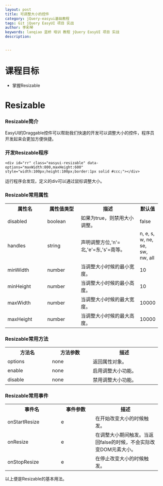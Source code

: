 ```yaml
---
layout: post  
title: 可调整大小的控件    
category: jQuery-easyui基础教程  
tags: Git jQuery EasyUI 项目 实战  
author: 李彩琴  
keywords: lanqiao 蓝桥 培训 教程 jQuery EasyUI 项目 实战  
description:
  

---
```

# 课程目标

- 掌握Resizable

# Resizable

### Resizable简介

  
EasyUI的Draggable控件可以帮助我们快速的开发可以调整大小的控件，程序员开发起来会更加方便快捷。

### 开发Resizable程序


```
<div id="rr" class="easyui-resizable" data-options="maxWidth:800,maxHeight:600" style="width:100px;height:100px;border:1px solid #ccc;"></div> 
```  

运行程序会发现，定义的div可以通过鼠标调整大小。


### Resizable常用属性

<table class="table table-bordered table-striped table-condensed">
   <tr>
      <th width="200px">属性名</th><th width="180px">属性值类型</th><th width="500px">描述</th><th>默认值</th>
   </tr>
   <tr>
      <td>disabled</td>
	  <td>boolean</td>
	  <td>如果为true，则禁用大小调整。</td>
	  <td>false</td>
   </tr>
   <tr>
      <td>handles</td> <td>string</td> <td>声明调整方位,'n'=北,'e'=东,'s'=南等。</td><td>n, e, s, w, ne, se, sw, nw, all</td>
   </tr>
   <tr>
      <td>minWidth</td> <td>number</td> <td>当调整大小时候的最小宽度。</td> <td>10</td>
   </tr>
   <tr>
      <td>minHeight</td> <td>number</td> <td>当调整大小时候的最小高度。</td> <td>10</td>
   </tr>
   <tr>
      <td>maxWidth</td> <td>number</td> <td>当调整大小时候的最大宽度。</td> <td>10000</td>
   </tr>
   <tr>
      <td>maxHeight</td> <td>number</td> <td>当调整大小时候的最大高度。</td> <td>10000</td>
   </tr>
</table>


### Resizable常用方法  

<table class="table table-bordered table-striped table-condensed">
   <tr>
      <th width="300px">方法名</th> <th width="300px">方法参数</th> <th width="600px">描述</th>
   </tr>
   <tr>
      <td>options</td> <td>none</td> <td>返回属性对象。</td>
   </tr>
   <tr>
      <td>enable</td> <td>none</td> <td>启用调整大小功能。</td>
   </tr>
   <tr>
      <td>disable</td> <td>none</td> <td>禁用调整大小功能。</td>
   </tr>
</table>  


### Resizable常用事件

<table class="table table-bordered table-striped table-condensed">
   <tr>
      <th width="300px">事件名</th><th width="300px">事件参数</th><th width="600px">描述</th>
   </tr>
   <tr>
      <td>onStartResize</td><td>e</td><td>在开始改变大小的时候触发。</td>
   </tr>
   <tr>
      <td>onResize</td><td>e</td><td>在调整大小期间触发。当返回false的时候，不会实际改变DOM元素大小。</td>
   </tr>
   <tr>
      <td>onStopResize</td><td>e</td><td>在停止改变大小的时候触发。</td>
   </tr>
</table> 


以上便是Resizable的基本用法。





